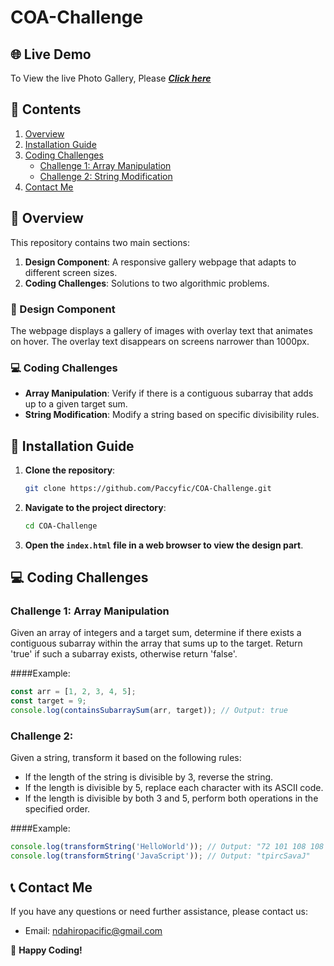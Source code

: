 # COA-Challenge

## 🌐 Live Demo

To View the live Photo Gallery, Please **_[Click here](https://coa-gallery-challenge.netlify.app/)_**



## 📑 Contents

1. [Overview](#overview)
2. [Installation Guide](#installation-guide)
3. [Coding Challenges](#coding-challenges)
   - [Challenge 1: Array Manipulation](#challenge-1-array-manipulation)
   - [Challenge 2: String Modification](#challenge-2-string-modification)
4. [Contact Me](#contact-me)

## 📖 Overview

This repository contains two main sections:

1. **Design Component**: A responsive gallery webpage that adapts to different screen sizes.
2. **Coding Challenges**: Solutions to two algorithmic problems.

### 🎨 Design Component

The webpage displays a gallery of images with overlay text that animates on hover. The overlay text disappears on screens narrower than 1000px.

### 💻 Coding Challenges

- **Array Manipulation**: Verify if there is a contiguous subarray that adds up to a given target sum.
- **String Modification**: Modify a string based on specific divisibility rules.

## 🔧 Installation Guide

1. **Clone the repository**:
   ```bash
   git clone https://github.com/Paccyfic/COA-Challenge.git
2. **Navigate to the project directory**:
   ```bash
   cd COA-Challenge
3. **Open the `index.html` file in a web browser to view the design part**.

## 💻 Coding Challenges

### Challenge 1: Array Manipulation
Given an array of integers and a target sum, determine if there exists a contiguous subarray within the array that sums up to the target. Return 'true' if such a subarray exists, otherwise return 'false'.

####Example:
```javascript
const arr = [1, 2, 3, 4, 5];
const target = 9;
console.log(containsSubarraySum(arr, target)); // Output: true
```

### Challenge 2:
Given a string, transform it based on the following rules:
- If the length of the string is divisible by 3, reverse the string.
- If the length is divisible by 5, replace each character with its ASCII code.
- If the length is divisible by both 3 and 5, perform both operations in the specified order.

####Example:
```javascript
console.log(transformString('HelloWorld')); // Output: "72 101 108 108 111 87 111 114 108 100"
console.log(transformString('JavaScript')); // Output: "tpircSavaJ"
```
## 📞 Contact Me

If you have any questions or need further assistance, please contact us:

- Email: [ndahiropacific@gmail.com](mailto:ndahiropacific@gmail.com)

🙌 **Happy Coding!**
